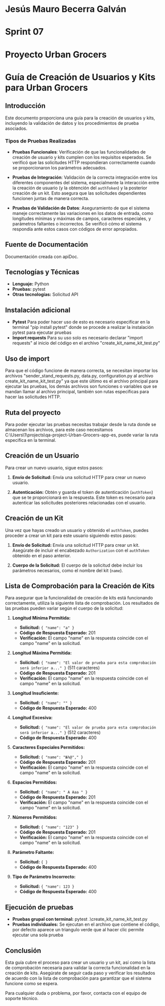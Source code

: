 # Jesús Mauro Becerra Galván
# Sprint 07
# Proyecto Urban Grocers 
# Guía de Creación de Usuarios y Kits para Urban Grocers

## Introducción

Este documento proporciona una guía para la creación de usuarios y kits, incluyendo la validación de datos y los procedimientos de prueba asociados. 
### Tipos de Pruebas Realizadas
- **Pruebas Funcionales**: Verificación de que las funcionalidades de creación de usuario y kits cumplen con los requisitos esperados. Se verificó que las solicitudes HTTP respondieran correctamente cuando se proporcionaron los parámetros adecuados.
  
- **Pruebas de Integración**: Validación de la correcta integración entre los diferentes componentes del sistema, especialmente la interacción entre la creación de usuario (y la obtención del `authToken`) y la posterior creación de un kit. Esto asegura que las solicitudes dependientes funcionen juntas de manera correcta.
  
- **Pruebas de Validación de Datos**: Aseguramiento de que el sistema maneje correctamente las variaciones en los datos de entrada, como longitudes mínimas y máximas de campos, caracteres especiales, y parámetros faltantes o incorrectos. Se verificó cómo el sistema respondía ante estos casos con códigos de error apropiados.
  
## Fuente de Documentación
Documentación creada con apiDoc.

## Tecnologías y Técnicas
- **Lenguaje:** Python
- **Pruebas:** pytest
- **Otras tecnologías:** Solicitud API

## Instalación adicional
- **Pytest**
Para poder hacer uso de esto es necesario especificar en la terminal "pip install pytest" donde se procede a realizar la instalación pytest para ejecutar pruebas
- **Import requests**
Para su uso solo es necesario declarar "import requests" al inicio del código en el archivo "create_kit_name_kit_test.py"

## Uso de import
Para que el código funcione de manera correcta, se necesitan importar los archivos "sender_stand_requests.py, data.py, configuration.py al archivo create_kit_name_kit_test.py" ya que este último es el archivo principal para ejecutar las pruebas, los demás archivos son funciones o variables que se mandan llamar al archivo principal, también son rutas especificas para hacer las solicitudes HTTP.

## Ruta del proyecto
Para poder ejecutar las pruebas necesitas trabajar desde la ruta donde se almacenan los archivos, para este caso necesitamos C:\Users\1\projects\qa-project-Urban-Grocers-app-es, puede variar la ruta especifica en la terminal.


## Creación de un Usuario

Para crear un nuevo usuario, sigue estos pasos:

1. **Envío de Solicitud:**
   Envía una solicitud HTTP para crear un nuevo usuario.
   
2. **Autenticación:**
   Obtén y guarda el token de autenticación (`authToken`) que se te proporcionará en la respuesta. Este token es necesario para autenticar las solicitudes posteriores relacionadas con el usuario.

## Creación de un Kit

Una vez que hayas creado un usuario y obtenido el `authToken`, puedes proceder a crear un kit para este usuario siguiendo estos pasos:

1. **Envío de Solicitud:**
   Envía una solicitud HTTP para crear un kit. Asegúrate de incluir el encabezado `Authorization` con el `authToken` obtenido en el paso anterior.

2. **Cuerpo de la Solicitud:**
   El cuerpo de la solicitud debe incluir los parámetros necesarios, como el nombre del kit (`name`).

## Lista de Comprobación para la Creación de Kits

Para asegurar que la funcionalidad de creación de kits está funcionando correctamente, utiliza la siguiente lista de comprobación. Los resultados de las pruebas pueden variar según el cuerpo de la solicitud:

1. **Longitud Mínima Permitida:**
   - **Solicitud:** `{ "name": "a" }`
   - **Código de Respuesta Esperado:** 201
   - **Verificación:** El campo "name" en la respuesta coincide con el campo "name" en la solicitud.

2. **Longitud Máxima Permitida:**
   - **Solicitud:** `{ "name": "El valor de prueba para esta comprobación será inferior a..." }` (511 caracteres)
   - **Código de Respuesta Esperado:** 201
   - **Verificación:** El campo "name" en la respuesta coincide con el campo "name" en la solicitud.

3. **Longitud Insuficiente:**
   - **Solicitud:** `{ "name": "" }`
   - **Código de Respuesta Esperado:** 400

4. **Longitud Excesiva:**
   - **Solicitud:** `{ "name": "El valor de prueba para esta comprobación será inferior a..." }` (512 caracteres)
   - **Código de Respuesta Esperado:** 400

5. **Caracteres Especiales Permitidos:**
   - **Solicitud:** `{ "name": "№%@"," }`
   - **Código de Respuesta Esperado:** 201
   - **Verificación:** El campo "name" en la respuesta coincide con el campo "name" en la solicitud.

6. **Espacios Permitidos:**
   - **Solicitud:** `{ "name": " A Aaa " }`
   - **Código de Respuesta Esperado:** 201
   - **Verificación:** El campo "name" en la respuesta coincide con el campo "name" en la solicitud.

7. **Números Permitidos:**
   - **Solicitud:** `{ "name": "123" }`
   - **Código de Respuesta Esperado:** 201
   - **Verificación:** El campo "name" en la respuesta coincide con el campo "name" en la solicitud.

8. **Parámetro Faltante:**
   - **Solicitud:** `{ }`
   - **Código de Respuesta Esperado:** 400

9. **Tipo de Parámetro Incorrecto:**
   - **Solicitud:** `{ "name": 123 }`
   - **Código de Respuesta Esperado:** 400

## Ejecución de pruebas
- **Pruebas grupal con terminal:** pytest .\create_kit_name_kit_test.py
- **Pruebas individuales:** Se ejecutan en el archivo que contiene el código, por defecto aparece un triangulo verde que al hacer clic permite ejecutar una sola prueba


## Conclusión

Esta guía cubre el proceso para crear un usuario y un kit, así como la lista de comprobación necesaria para validar la correcta funcionalidad en la creación de kits. Asegúrate de seguir cada paso y verificar los resultados de acuerdo con la lista de comprobación para garantizar que el sistema funcione como se espera.

Para cualquier duda o problema, por favor, contacta con el equipo de soporte técnico.
